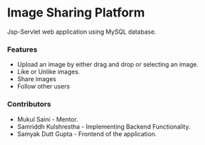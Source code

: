# Image Sharing Platform

Jsp-Servlet web application using MySQL database.

### Features 
* Upload an image by either drag and drop or selecting an image.
* Like or Unlike images.
* Share images
* Follow other users

### Contributors
* Mukul Saini - Mentor.
* Samriddh Kulshrestha - Implementing Backend Functionality.
* Samyak Dutt Gupta - Frontend of the application.
